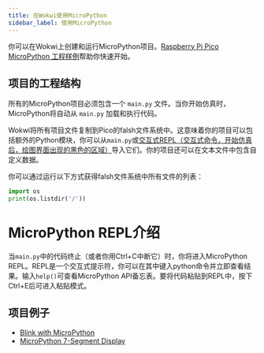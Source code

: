 ```yaml
---
title: 在Wokwi使用MicroPython
sidebar_label: 使用MicroPython
---
```


你可以在Wokwi上创建和运行MicroPython项目。[Raspberry Pi Pico MicroPython 工程样例](https://wokwi.com/projects/new/micropython-pi-pico)帮助你快速开始。

## 项目的工程结构

所有的MicroPython项目必须包含一个 `main.py` 文件。当你开始仿真时，MicroPython将自动从 `main.py` 加载和执行代码。

Wokwi将所有项目文件复制到Pico的falsh文件系统中。这意味着你的项目可以包括额外的Python模块，你可以从`main.py`或[交互式REPL（交互式命令，开始仿真后，绘图界面出现的黑色的区域）](https://en.wikipedia.org/wiki/Read%E2%80%93eval%E2%80%93print_loop)导入它们。你的项目还可以在文本文件中包含自定义数据。

你可以通过运行以下方式获得falsh文件系统中所有文件的列表：

```python
import os
print(os.listdir('/'))
```

# MicroPython REPL介绍

当`main.py`中的代码终止（或者你用Ctrl+C中断它）时，你将进入MicroPython REPL。REPL是一个交互式提示符，你可以在其中键入python命令并立即查看结果。输入`help()`可查看MicroPython API备忘表。要将代码粘贴到REPL中，按下Ctrl+E后可进入粘贴模式。

## 项目例子

- [Blink with MicroPython](https://wokwi.com/projects/300504213470839309)
- [MicroPython 7-Segment Display](https://wokwi.com/projects/300210834979684872)

